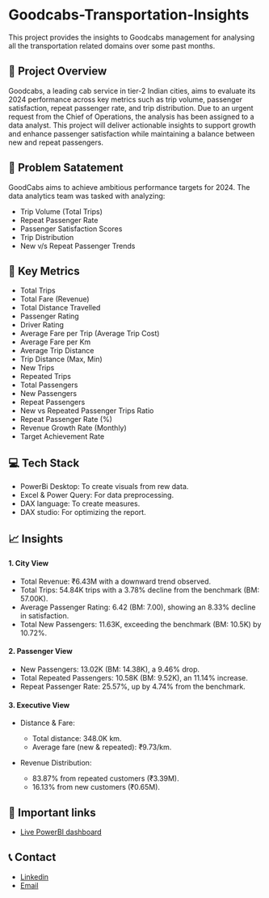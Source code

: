 # Goodcabs-Transportation-Insights
This project provides the insights to Goodcabs management for analysing all the transportation related domains over some past months.

## 🧾 Project Overview
Goodcabs, a leading cab service in tier-2 Indian cities, aims to evaluate its 2024 performance across key metrics such as trip volume, passenger satisfaction, repeat passenger rate, and trip distribution. Due to an urgent request from the Chief of Operations, the analysis has been assigned to a data analyst. This project will deliver actionable insights to support growth and enhance passenger satisfaction while maintaining a balance between new and repeat passengers.

## 📝 Problem Satatement
GoodCabs aims to achieve ambitious performance targets for 2024. The data analytics team was tasked with analyzing:
- Trip Volume (Total Trips)
- Repeat Passenger Rate
- Passenger Satisfaction Scores
- Trip Distribution
- New v/s Repeat Passenger Trends

## 📌 Key Metrics
- Total Trips
- Total Fare (Revenue)
- Total Distance Travelled
- Passenger Rating
- Driver Rating
- Average Fare per Trip (Average Trip Cost)
- Average Fare per Km
- Average Trip Distance
- Trip Distance (Max, Min)
- New Trips
- Repeated Trips
- Total Passengers
- New Passengers
- Repeat Passengers
- New vs Repeated Passenger Trips Ratio
- Repeat Passenger Rate (%)
- Revenue Growth Rate (Monthly)
- Target Achievement Rate

## 💻 Tech Stack
- PowerBi Desktop: To create visuals from rew data.
- Excel & Power Query: For data preprocessing.
- DAX language: To create measures.
- DAX studio: For optimizing the report.

## 📈 Insights
#### 1. City View
- Total Revenue: ₹6.43M with a downward trend observed.
- Total Trips: 54.84K trips with a 3.78% decline from the benchmark (BM: 57.00K).
- Average Passenger Rating: 6.42 (BM: 7.00), showing an 8.33% decline in satisfaction.
- Total New Passengers: 11.63K, exceeding the benchmark (BM: 10.5K) by 10.72%.
#### 2. Passenger View
- New Passengers: 13.02K (BM: 14.38K), a 9.46% drop.
- Total Repeated Passengers: 10.58K (BM: 9.52K), an 11.14% increase.
- Repeat Passenger Rate: 25.57%, up by 4.74% from the benchmark.
#### 3. Executive View
- Distance & Fare:
  - Total distance: 348.0K km.
  - Average fare (new & repeated): ₹9.73/km.

- Revenue Distribution:
  -  83.87% from repeated customers (₹3.39M).
  -  16.13% from new customers (₹0.65M).

## 🔗 Important links
- [Live PowerBI dashboard](https://app.powerbi.com/view?r=eyJrIjoiNDJkZGE0OTktNzQ0OS00YTA2LTlmYWItMmE1MGJhMTM5MDBmIiwidCI6ImM2ZTU0OWIzLTVmNDUtNDAzMi1hYWU5LWQ0MjQ0ZGM1YjJjNCJ9)
## 📞 Contact
- [Linkedin](https://www.linkedin.com/in/surajkant9/)
- [Email](mailto:surajkant264@gmail.com)
